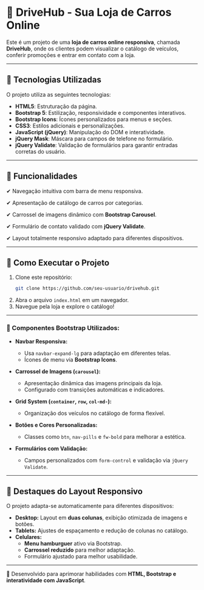# 🚗 DriveHub - Sua Loja de Carros Online

Este é um projeto de uma **loja de carros online responsiva**, chamada **DriveHub**, onde os clientes podem visualizar o catálogo de veículos, conferir promoções e entrar em contato com a loja.

---

## 🚀 Tecnologias Utilizadas

O projeto utiliza as seguintes tecnologias:

- **HTML5**: Estruturação da página.
- **Bootstrap 5**: Estilização, responsividade e componentes interativos.
- **Bootstrap Icons**: Ícones personalizados para menus e seções.
- **CSS3**: Estilos adicionais e personalizações.
- **JavaScript (jQuery)**: Manipulação do DOM e interatividade.
- **jQuery Mask**: Máscara para campos de telefone no formulário.
- **jQuery Validate**: Validação de formulários para garantir entradas corretas do usuário.

---

## 📌 Funcionalidades

✔ Navegação intuitiva com barra de menu responsiva.

✔ Apresentação de catálogo de carros por categorias.

✔ Carrossel de imagens dinâmico com **Bootstrap Carousel**.

✔ Formulário de contato validado com **jQuery Validate**.

✔ Layout totalmente responsivo adaptado para diferentes dispositivos.

---

## 🔧 Como Executar o Projeto

1. Clone este repositório:
   ```bash
   git clone https://github.com/seu-usuario/drivehub.git
   ```
2. Abra o arquivo `index.html` em um navegador.
3. Navegue pela loja e explore o catálogo!

---

### 📌 Componentes Bootstrap Utilizados:

- **Navbar Responsiva:**
  - Usa `navbar-expand-lg` para adaptação em diferentes telas.
  - Ícones de menu via **Bootstrap Icons**.

- **Carrossel de Imagens (`carousel`):**
  - Apresentação dinâmica das imagens principais da loja.
  - Configurado com transições automáticas e indicadores.

- **Grid System (`container`, `row`, `col-md-`):**
  - Organização dos veículos no catálogo de forma flexível.

- **Botões e Cores Personalizadas:**
  - Classes como `btn`, `nav-pills` e `fw-bold` para melhorar a estética.

- **Formulários com Validação:**
  - Campos personalizados com `form-control` e validação via `jQuery Validate`.

---

## 📱 Destaques do Layout Responsivo

O projeto adapta-se automaticamente para diferentes dispositivos:

- **Desktop:** Layout em **duas colunas**, exibição otimizada de imagens e botões.
- **Tablets:** Ajustes de espaçamento e redução de colunas no catálogo.
- **Celulares:**
  - **Menu hamburguer** ativo via Bootstrap.
  - **Carrossel reduzido** para melhor adaptação.
  - Formulário ajustado para melhor usabilidade.

---


🔗 Desenvolvido para aprimorar habilidades com **HTML, Bootstrap e interatividade com JavaScript**. 

